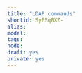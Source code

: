 ```yaml
---
title: "LDAP commands"
shortid: SyESq8XZ-
alias:
model:
tags:
node:
draft: yes
private: yes
---
```

